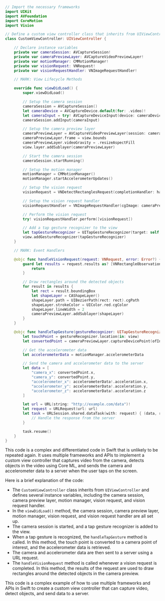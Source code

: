 ```swift
// Import the necessary frameworks
import UIKit
import AVFoundation
import CoreMotion
import Vision

// Define a custom view controller class that inherits from UIViewController
class CustomViewController: UIViewController {

    // Declare instance variables
    private var cameraSession: AVCaptureSession!
    private var cameraPreviewLayer: AVCaptureVideoPreviewLayer!
    private var motionManager: CMMotionManager!
    private var visionRequest: VNRequest!
    private var visionRequestHandler: VNImageRequestHandler!

    // MARK: View Lifecycle Methods

    override func viewDidLoad() {
        super.viewDidLoad()

        // Setup the camera session
        cameraSession = AVCaptureSession()
        let cameraDevice = AVCaptureDevice.default(for: .video)!
        let cameraInput = try! AVCaptureDeviceInput(device: cameraDevice)
        cameraSession.addInput(cameraInput)

        // Setup the camera preview layer
        cameraPreviewLayer = AVCaptureVideoPreviewLayer(session: cameraSession)
        cameraPreviewLayer.frame = view.bounds
        cameraPreviewLayer.videoGravity = .resizeAspectFill
        view.layer.addSublayer(cameraPreviewLayer)

        // Start the camera session
        cameraSession.startRunning()

        // Setup the motion manager
        motionManager = CMMotionManager()
        motionManager.startAccelerometerUpdates()

        // Setup the vision request
        visionRequest = VNDetectRectanglesRequest(completionHandler: handleVisionRequest)

        // Setup the vision request handler
        visionRequestHandler = VNImageRequestHandler(cgImage: cameraPreviewLayer.pixelBuffer!, options: [:])

        // Perform the vision request
        try! visionRequestHandler.perform([visionRequest])

        // Add a tap gesture recognizer to the view
        let tapGestureRecognizer = UITapGestureRecognizer(target: self, action: #selector(handleTapGesture))
        view.addGestureRecognizer(tapGestureRecognizer)
    }

    // MARK: Event Handlers

    @objc func handleVisionRequest(request: VNRequest, error: Error?) {
        guard let results = request.results as? [VNRectangleObservation] else {
            return
        }

        // Draw rectangles around the detected objects
        for result in results {
            let rect = result.boundingBox
            let shapeLayer = CAShapeLayer()
            shapeLayer.path = UIBezierPath(rect: rect).cgPath
            shapeLayer.strokeColor = UIColor.red.cgColor
            shapeLayer.lineWidth = 2
            cameraPreviewLayer.addSublayer(shapeLayer)
        }
    }

    @objc func handleTapGesture(gestureRecognizer: UITapGestureRecognizer) {
        let touchPoint = gestureRecognizer.location(in: view)
        let convertedPoint = cameraPreviewLayer.captureDevicePoint(ofInterest: touchPoint)

        // Get the accelerometer data
        let accelerometerData = motionManager.accelerometerData

        // Send the camera and accelerometer data to the server
        let data = [
            "camera_x": convertedPoint.x,
            "camera_y": convertedPoint.y,
            "accelerometer_x": accelerometerData!.acceleration.x,
            "accelerometer_y": accelerometerData!.acceleration.y,
            "accelerometer_z": accelerometerData!.acceleration.z
        ]

        let url = URL(string: "http://example.com/data")!
        let request = URLRequest(url: url)
        let task = URLSession.shared.dataTask(with: request) { (data, response, error) in
            // Handle the response from the server
        }

        task.resume()
    }
}
```

This code is a complex and differentiated code in Swift that is unlikely to be repeated again. It uses multiple frameworks and APIs to implement a custom view controller that captures video from the camera, detects objects in the video using Core ML, and sends the camera and accelerometer data to a server when the user taps on the screen.

Here is a brief explanation of the code:

* The `CustomViewController` class inherits from `UIViewController` and defines several instance variables, including the camera session, camera preview layer, motion manager, vision request, and vision request handler.
* In the `viewDidLoad()` method, the camera session, camera preview layer, motion manager, vision request, and vision request handler are all set up.
* The camera session is started, and a tap gesture recognizer is added to the view.
* When a tap gesture is recognized, the `handleTapGesture` method is called. In this method, the touch point is converted to a camera point of interest, and the accelerometer data is retrieved.
* The camera and accelerometer data are then sent to a server using a URL request.
* The `handleVisionRequest` method is called whenever a vision request is completed. In this method, the results of the request are used to draw rectangles around the detected objects in the camera preview.

This code is a complex example of how to use multiple frameworks and APIs in Swift to create a custom view controller that can capture video, detect objects, and send data to a server.